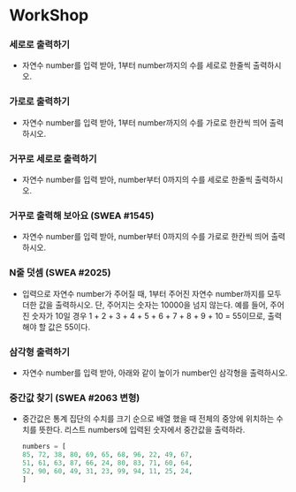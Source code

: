 # WorkShop

### 세로로 출력하기

- 자연수 number를 입력 받아, 1부터 number까지의 수를 세로로 한줄씩 출력하시오.
  
  

### 가로로 출력하기

* 자연수 number를 입력 받아, 1부터 number까지의 수를 가로로 한칸씩 띄어 출력하시오.
  
  

### 거꾸로 세로로 출력하기

- 자연수 number를 입력 받아, number부터 0까지의 수를 세로로 한줄씩 출력하시오.
  
  

### 거꾸로 출력해 보아요 (SWEA #1545)

* 자연수 number를 입력 받아, number부터 0까지의 수를 가로로 한칸씩 띄어 출력하시오.
  
  

### N줄 덧셈 (SWEA #2025)

- 입력으로 자연수 number가 주어질 때, 1부터 주어진 자연수 number까지를 모두 더한
  값을 출력하시오. 단, 주어지는 숫자는 10000을 넘지 않는다. 예를 들어, 주어진 숫자가
  10일 경우 1 + 2 + 3 + 4 + 5 + 6 + 7 + 8 + 9 + 10 = 55이므로, 출력해야 할 값은 55이다.
  
  

### 삼각형 출력하기

* 자연수 number를 입력 받아, 아래와 같이 높이가 number인 삼각형을 출력하시오.
  
  

### 중간값 찾기 (SWEA #2063 변형)

- 중간값은 통계 집단의 수치를 크기 순으로 배열 했을 때 전체의 중앙에 위치하는 수치를
  뜻한다. 리스트 numbers에 입력된 숫자에서 중간값을 출력하라.
  
  ```python
  numbers = [
  85, 72, 38, 80, 69, 65, 68, 96, 22, 49, 67,
  51, 61, 63, 87, 66, 24, 80, 83, 71, 60, 64,
  52, 90, 60, 49, 31, 23, 99, 94, 11, 25, 24,
  ]
  ```
